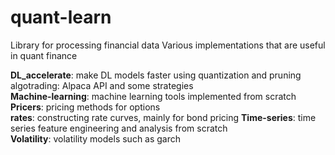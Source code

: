 # quant-learn
Library for processing financial data
Various implementations that are useful in quant finance

**DL_accelerate**: make DL models faster using quantization and pruning  
algotrading: Alpaca API and some strategies  
**Machine-learning**: machine learning tools implemented from scratch  
**Pricers**: pricing methods for options   
**rates**: constructing rate curves, mainly for bond pricing
**Time-series**: time series feature engineering and analysis from scratch  
**Volatility**: volatility models such as garch  
